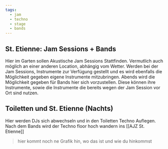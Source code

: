 ```yaml
---
tags:
  - jam
  - techno
  - stage
  - bands
---
```

## St. Etienne: Jam Sessions + Bands
Hier im Garten sollen Akustische Jam Sessions Stattfinden. Vermutlich auch möglich an einer anderen Location, abhängig vom Wetter. Werden bei der Jam Sessions, Instrumente zur Verfügung gestellt und es wird ebenfalls die Möglichkeit gegeben eigene Instrumente mitzubringen. Abends wird die Möglichkeit gegeben für Bands hier sich vorzustellen. Diese können ihre Instrumente, sowie die Instrumente die bereits wegen der Jam Session vor Ort sind nutzen.

## Toiletten und St. Etienne (Nachts)
Hier werden DJs sich abwechseln und in den Toiletten Techno Auflegen. Nach dem Bands wird der Techno floor hoch wandern ins [[AJZ St. Etienne]]

> hier kommt noch ne Grafik hin, wo das ist und wie du hinkommst
